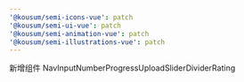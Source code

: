 ```yaml
---
'@kousum/semi-icons-vue': patch
'@kousum/semi-ui-vue': patch
'@kousum/semi-animation-vue': patch
'@kousum/semi-illustrations-vue': patch
---
```


新增组件 NavInputNumberProgressUploadSliderDividerRating
